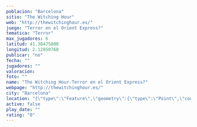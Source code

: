 ```yaml
---
poblacion: "Barcelona"
sitio: "The Witching Hour"
web: "http://thewitchinghour.es/"
juego: "Terror en el Orient Express?"
tematica: "Terror"
max_jugadores: 6
latitud: 41.38475000
longitud: 2.12850760
publicar: "no"
fecha: ""
jugadores: ""
valoracion: 
foto: ""
name: "The Witching Hour-Terror en el Orient Express?"
webpage: "http://thewitchinghour.es/"
city: "Barcelona"
location: "{\"type\":\"Feature\",\"geometry\":{\"type\":\"Point\",\"coordinates\":[41.38475,2.1285076]}}"
active: false
play_date: ""
rating: "0"
---
```

